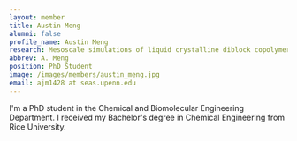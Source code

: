 ```yaml
---
layout: member
title: Austin Meng
alumni: false 
profile_name: Austin Meng
research: Mesoscale simulations of liquid crystalline diblock copolymers 
abbrev: A. Meng
position: PhD Student
image: /images/members/austin_meng.jpg
email: ajm1428 at seas.upenn.edu
---
```


I'm a PhD student in the Chemical and Biomolecular Engineering Department. I received my Bachelor's degree in Chemical Engineering from Rice University.
